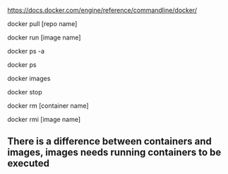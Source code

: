 https://docs.docker.com/engine/reference/commandline/docker/

docker pull [repo name]

docker run [image name]

docker ps -a

docker ps

docker images

docker stop

docker rm [container name]

docker rmi [image name]

## There is a difference between containers and images, images needs running containers to be executed
